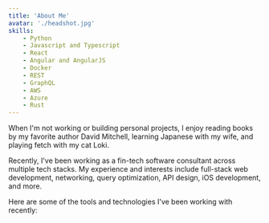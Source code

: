 ```yaml
---
title: 'About Me'
avatar: './headshot.jpg'
skills:
    - Python
    - Javascript and Typescript
    - React
    - Angular and AngularJS
    - Docker
    - REST
    - GraphQL
    - AWS
    - Azure
    - Rust
---
```

When I'm not working or building personal projects, I enjoy reading books by my favorite author David Mitchell, learning Japanese with my wife, and playing fetch with my cat Loki.

Recently, I've been working as a fin-tech software consultant across multiple tech stacks.  My experience and interests include full-stack web development, networking, query optimization, API design, iOS development, and more.

Here are some of the tools and technologies I've been working with recently:
